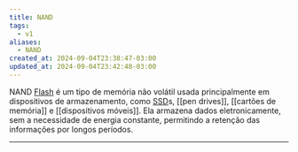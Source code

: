 ```yaml
---
title: NAND
tags:
  - v1
aliases:
  - NAND
created_at: 2024-09-04T23:38:47-03:00
updated_at: 2024-09-04T23:42:48-03:00
---
```


NAND [Flash](Memoria_flash.md) é um tipo de memória não volátil usada principalmente em dispositivos de armazenamento, como [SSD](Solid_State_Drive.md)s, [[pen drives]], [[cartões de memória]] e [[dispositivos móveis]]. Ela armazena dados eletronicamente, sem a necessidade de energia constante, permitindo a retenção das informações por longos períodos.

---

